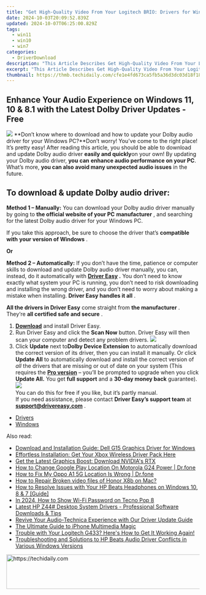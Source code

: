 ```yaml
---
title: "Get High-Quality Video From Your Logitech BRIO: Drivers for Windows 10 & 11 - Free!"
date: 2024-10-03T20:09:52.839Z
updated: 2024-10-07T06:25:00.829Z
tags:
  - win11
  - win10
  - win7
categories:
  - DriverDownload
description: "This Article Describes Get High-Quality Video From Your Logitech BRIO: Drivers for Windows 10 & 11 - Free!"
excerpt: "This Article Describes Get High-Quality Video From Your Logitech BRIO: Drivers for Windows 10 & 11 - Free!"
thumbnail: https://thmb.techidaily.com/cfe1e4fd673ca5fb5a36d3dc03d18f188db6311040ef6f07e920236b71a10c10.jpg
---
```


## Enhance Your Audio Experience on Windows 11, 10 & 8.1 with the Latest Dolby Driver Updates - Free

![](https://images.drivereasy.com/wp-content/uploads/2019/01/snap000424-300x186.png)   **Don’t know where to download and how to update your Dolby audio driver for your Windows PC?**Don’t worry! You’ve come to the right place! It’s pretty easy! After reading this article, you should be able to download and update Dolby audio driver **easily and quickly**on your own! By updating your Dolby audio driver, **you**  **can**  **enhance audio performance on your PC**. What’s more, **you can also avoid many unexpected audio issues**  in the future.

## **To download & update Dolby audio driver:**

**Method 1 – Manually:**  You can download your Dolby audio driver manually by going to **the official website of your PC** **manufacturer**  , and searching for the latest Dolby audio driver for your Windows PC.

 If you take this approach, be sure to choose the driver that’s **compatible with** **your version of Windows** .

**Or**

**Method 2 – Automatically:**   If you don’t have the time, patience or computer skills to download and update Dolby audio driver manually, you can, instead, do it automatically with **[Driver Easy](https://tools.techidaily.com/drivereasy/download/) .**  You don’t need to know exactly what system your PC is running, you don’t need to risk downloading and installing the wrong driver, and you don’t need to worry about making a mistake when installing. **Driver Easy handles it all** .

**All the drivers in Driver Easy** come straight from **the manufacturer** . They‘re **all certified safe and secure** .

1. **[Download](https://tools.techidaily.com/drivereasy/download/)**  and install Driver Easy.
2. Run Driver Easy and click the **Scan Now**  button. Driver Easy will then scan your computer and detect any problem drivers. ![](https://images.drivereasy.com/wp-content/uploads/2019/01/snap000425.png)
3. Click **Update**  next to**Dolby Device Extension** to automatically download the correct version of its driver, then you can install it manually. Or click **Update All**  to automatically download and install the correct version of _all_  the drivers that are missing or out of date on your system (This requires the **[Pro version](https://tools.techidaily.com/drivereasy/download/)**  – you’ll be prompted to upgrade when you click **Update All.** You get **full support**  and a **30-day money back**  guarantee).  
![](https://images.drivereasy.com/wp-content/uploads/2019/01/snap000426.png)  
 You can do this for free if you like, but it’s partly manual.  
 If you need assistance, please contact **Driver Easy’s support team** at [**support@drivereasy.com**](https://tools.techidaily.com/drivereasy/download/) .

* [Drivers](https://tools.techidaily.com/drivereasy/download/)
* [Windows](https://tools.techidaily.com/drivereasy/download/)

<ins class="adsbygoogle"
     style="display:block"
     data-ad-format="autorelaxed"
     data-ad-client="ca-pub-7571918770474297"
     data-ad-slot="1223367746"></ins>

<ins class="adsbygoogle"
     style="display:block"
     data-ad-client="ca-pub-7571918770474297"
     data-ad-slot="8358498916"
     data-ad-format="auto"
     data-full-width-responsive="true"></ins>

<span class="atpl-alsoreadstyle">Also read:</span>
<div><ul>
<li><a href="https://win-amazing.techidaily.com/download-and-installation-guide-dell-g15-graphics-driver-for-windows/"><u>Download and Installation Guide: Dell G15 Graphics Driver for Windows</u></a></li>
<li><a href="https://driver-download.techidaily.com/effortless-installation-get-your-xbox-wireless-driver-pack-here/"><u>Effortless Installation: Get Your Xbox Wireless Driver Pack Here</u></a></li>
<li><a href="https://driver-download.techidaily.com/get-the-latest-graphics-boost-download-nvidias-rtx/"><u>Get the Latest Graphics Boost: Download NVIDIA's RTX</u></a></li>
<li><a href="https://fake-location.techidaily.com/how-to-change-google-play-location-on-motorola-g24-power-drfone-by-drfone-virtual-android/"><u>How to Change Google Play Location On Motorola G24 Power | Dr.fone</u></a></li>
<li><a href="https://fake-location.techidaily.com/how-to-fix-my-oppo-a1-5g-location-is-wrong-drfone-by-drfone-virtual-android/"><u>How to Fix My Oppo A1 5G Location Is Wrong | Dr.fone</u></a></li>
<li><a href="https://blog-min.techidaily.com/how-to-repair-broken-video-files-of-honor-x8b-on-mac-by-stellar-video-repair-mobile-video-repair/"><u>How to Repair Broken video files of Honor X8b on Mac?</u></a></li>
<li><a href="https://driver-download.techidaily.com/how-to-resolve-issues-with-your-hp-beats-headphones-on-windows-10-8-and-7-guide/"><u>How to Resolve Issues with Your HP Beats Headphones on Windows 10, 8 & 7 [Guide]</u></a></li>
<li><a href="https://unlock-android.techidaily.com/in-2024-how-to-show-wi-fi-password-on-tecno-pop-8-by-drfone-android/"><u>In 2024, How to Show Wi-Fi Password on Tecno Pop 8</u></a></li>
<li><a href="https://driver-download.techidaily.com/latest-hp-z44-desktop-system-drivers-professional-software-downloads-and-tips/"><u>Latest HP Z44# Desktop System Drivers - Professional Software Downloads & Tips</u></a></li>
<li><a href="https://driver-download.techidaily.com/revive-your-audio-technica-experience-with-our-driver-update-guide/"><u>Revive Your Audio-Technica Experience with Our Driver Update Guide</u></a></li>
<li><a href="https://article-files.techidaily.com/the-ultimate-guide-to-iphone-multimedia-magic/"><u>The Ultimate Guide to iPhone Multimedia Magic</u></a></li>
<li><a href="https://driver-download.techidaily.com/trouble-with-your-logitech-g433-heres-how-to-get-it-working-again/"><u>Trouble with Your Logitech G433? Here's How to Get It Working Again!</u></a></li>
<li><a href="https://hardware-updates.techidaily.com/troubleshooting-and-solutions-to-hp-beats-audio-driver-conflicts-in-various-windows-versions/"><u>Troubleshooting and Solutions to HP Beats Audio Driver Conflicts in Various Windows Versions</u></a></li>
</ul></div>

<!-- affiliate ads begin -->
<a href="https://ephamedtechinc.pxf.io/c/5597632/2137225/26400" target="_top" id="2137225">
  <img src="//a.impactradius-go.com/display-ad/26400-2137225" border="0" alt="https://techidaily.com" width="728" height="90"/>
</a>
<img height="0" width="0" src="https://ephamedtechinc.pxf.io/i/5597632/2137225/26400" style="position:absolute;visibility:hidden;" border="0" />
<!-- affiliate ads end -->


